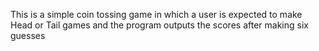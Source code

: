 
This is a simple coin tossing game in which a user is expected to make Head or Tail games and the program outputs the scores after making six guesses
